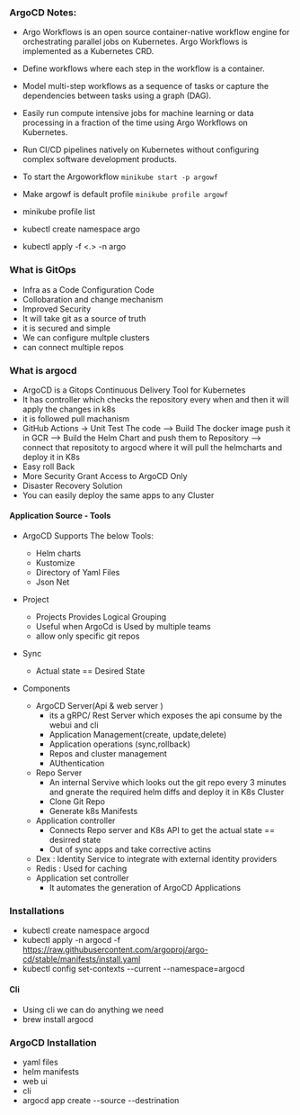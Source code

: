 ### ArgoCD Notes:
- Argo Workflows is an open source container-native workflow engine for orchestrating parallel jobs on Kubernetes. Argo Workflows is implemented as a Kubernetes CRD.

- Define workflows where each step in the workflow is a container.
- Model multi-step workflows as a sequence of tasks or capture the dependencies between tasks using a graph (DAG).
- Easily run compute intensive jobs for machine learning or data processing in a fraction of the time using Argo Workflows on Kubernetes.
- Run CI/CD pipelines natively on Kubernetes without configuring complex software development products.


- To start the Argoworkflow `minikube start -p argowf`
- Make argowf is default profile `minikube profile argowf`
- minikube profile list
- kubectl create namespace argo
- kubectl apply -f <.> -n argo

### What is GitOps 
- Infra as a Code Configuration Code
- Collobaration and change mechanism 
- Improved Security
- It will take git as a source of truth
- it is secured and simple 
- We can configure multple clusters 
- can connect multiple repos

### What is argocd
- ArgoCD is a Gitops Continuous Delivery Tool for Kubernetes
- It has controller which checks the repository every when and then it will apply the changes in k8s
- it is followed pull machanism
- GitHub Actions -> Unit Test The code --> Build The docker image push it in GCR --> Build the Helm Chart and push them to Repository --> connect that repositoty to argocd where it will pull the helmcharts and deploy it in K8s
- Easy roll Back
- More Security Grant Access to ArgoCD Only
- Disaster Recovery Solution 
- You can easily deploy the same apps to any Cluster

#### Application Source - Tools
- ArgoCD Supports The below Tools:
    - Helm charts
    - Kustomize
    - Directory of Yaml Files
    - Json Net

- Project 
    - Projects Provides Logical Grouping
    - Useful when ArgoCd is Used by multiple teams
    - allow only specific git repos 
- Sync 
    - Actual state == Desired State
- Components
    - ArgoCD Server(Api & web server )
        - its a gRPC/ Rest Server which exposes the api consume by the webui and cli
        - Application Management(create, update,delete)
        - Application operations (sync,rollback)
        - Repos and cluster management
        - AUthentication
    - Repo Server
        - An internal Servive which looks out the git repo every 3 minutes and gnerate the required helm diffs and deploy it in K8s Cluster
        - Clone Git Repo
        - Generate k8s Manifests
    - Application controller
        - Connects Repo server and K8s API to get the actual state == desirred state
        - Out of sync apps and take corrective actins
    - Dex : Identity Service to integrate with external identity providers
    - Redis : Used for caching
    - Application set controller
        - It automates the generation of ArgoCD Applications

### Installations
- kubectl create namespace argocd
- kubectl apply -n argocd -f https://raw.githubusercontent.com/argoproj/argo-cd/stable/manifests/install.yaml
- kubectl config set-contexts --current --namespace=argocd

#### Cli
- Using cli we can do anything we need
- brew install argocd

### ArgoCD Installation
- yaml files
- helm manifests
- web ui
- cli
- argocd app create --source <repo link > --destrination <cluster link>


